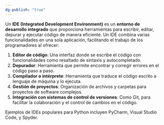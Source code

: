 ```yaml
---
dg-publish: "true"
---
```

Un **IDE (Integrated Development Environment)** es un **entorno de desarrollo integrado** que proporciona herramientas para escribir, editar, depurar y ejecutar código de manera eficiente. Un IDE combina varias funcionalidades en una sola aplicación, facilitando el trabajo de los programadores al ofrecer:

1. **Editor de código**: Una interfaz donde se escribe el código con funcionalidades como resaltado de sintaxis y autocompletado.
2. **Depurador**: Herramienta que permite encontrar y corregir errores en el código paso a paso.
3. **Compilador o intérprete**: Herramienta que traduce el código escrito a lenguaje de máquina y lo ejecuta.
4. **Gestión de proyectos**: Organización de archivos y carpetas para proyectos de software complejos.
5. **Integración con sistemas de control de versiones**: Como Git, para facilitar la colaboración y el control de cambios en el código.

Ejemplos de IDEs populares para Python incluyen PyCharm, Visual Studio Code, y Spyder.